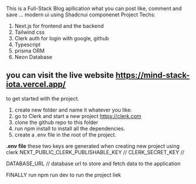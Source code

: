This is a Full-Stack Blog apllication what you can post like, comment and save ...
modern ui using Shadcnui componenet 
Project Techs:
1) Next.js for frontend and the backend
2) Tailwind css
3) Clerk auth for login with google, github
4) Typescript
5) prisma ORM
6) Neon Database


you can visit the live website https://mind-stack-iota.vercel.app/
------------------------------------------
to get started with the project.
1) create new folder and name it whatever you like.
2) go to Clerk and start a new project https://clerk.com
3) clone the github repo to this folder
4) run npm install to install all the dependencies.
5) create a .env file in the root of the project.

**.env file**
these two keys are generated when creating new project using clerk
NEXT_PUBLIC_CLERK_PUBLISHABLE_KEY // 
CLERK_SECRET_KEY //

DATABASE_URL // database url to store and fetch data to the application 

FINALLY 
run npm run dev to run the project liek
